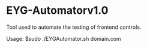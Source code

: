# EYG-Automatorv1.0
Tool used to automate the testing of frontend controls.

Usage:
$sudo ./EYGAutomator.sh domain.com
